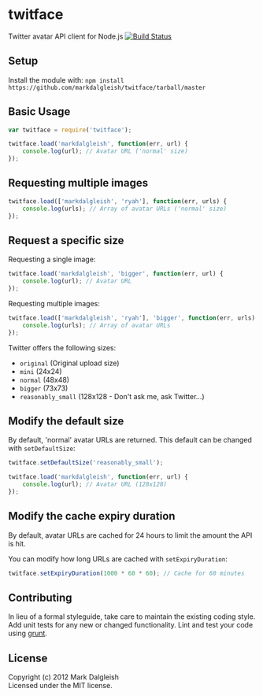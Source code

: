 # twitface

Twitter avatar API client for Node.js [![Build Status](https://secure.travis-ci.org/markdalgleish/twitface.png)](http://travis-ci.org/markdalgleish/twitface)

## Setup

Install the module with: `npm install https://github.com/markdalgleish/twitface/tarball/master`

## Basic Usage

```javascript
var twitface = require('twitface');

twitface.load('markdalgleish', function(err, url) {
	console.log(url); // Avatar URL ('normal' size)
});
```

## Requesting multiple images

```javascript
twitface.load(['markdalgleish', 'ryah'], function(err, urls) {
	console.log(urls); // Array of avatar URLs ('normal' size)
});
```

## Request a specific size

Requesting a single image:

```javascript
twitface.load('markdalgleish', 'bigger', function(err, url) {
	console.log(url); // Avatar URL
});
```

Requesting multiple images:

```javascript
twitface.load(['markdalgleish', 'ryah'], 'bigger', function(err, urls) {
	console.log(urls); // Array of avatar URLs
});
```

Twitter offers the following sizes:

* `original` (Original upload size)
* `mini` (24x24)
* `normal` (48x48)
* `bigger` (73x73)
* `reasonably_small` (128x128 - Don't ask me, ask Twitter…)

## Modify the default size

By default, 'normal' avatar URLs are returned. This default can be changed with `setDefaultSize`:

```javascript
twitface.setDefaultSize('reasonably_small');

twitface.load('markdalgleish', function(err, url) {
	console.log(url); // Avatar URL (128x128)
});
```

## Modify the cache expiry duration

By default, avatar URLs are cached for 24 hours to limit the amount the API is hit.

You can modify how long URLs are cached with `setExpiryDuration`:

```javascript
twitface.setExpiryDuration(1000 * 60 * 60); // Cache for 60 minutes
```

## Contributing
In lieu of a formal styleguide, take care to maintain the existing coding style. Add unit tests for any new or changed functionality. Lint and test your code using [grunt](https://github.com/cowboy/grunt).

## License
Copyright (c) 2012 Mark Dalgleish  
Licensed under the MIT license.
